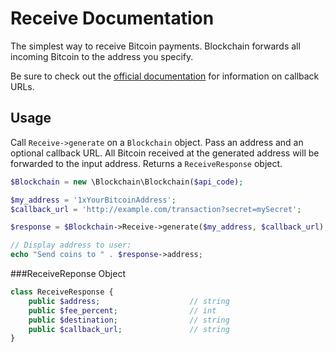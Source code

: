 Receive Documentation
=====================
The simplest way to receive Bitcoin payments. Blockchain forwards all incoming Bitcoin to the address you specify.

Be sure to check out the [official documentation](https://blockchain.info/api/api_receive) for information on callback URLs.

Usage
-----

Call `Receive->generate` on a `Blockchain` object. Pass an address and an optional callback URL. All Bitcoin received at the generated address will be forwarded to the input address. Returns a `ReceiveResponse` object.

```php
$Blockchain = new \Blockchain\Blockchain($api_code);

$my_address = '1xYourBitcoinAddress';
$callback_url = 'http://example.com/transaction?secret=mySecret';

$response = $Blockchain->Receive->generate($my_address, $callback_url);

// Display address to user:
echo "Send coins to " . $response->address;
```

###ReceiveReponse Object

```php
class ReceiveResponse {
    public $address;                    // string
    public $fee_percent;                // int
    public $destination;                // string
    public $callback_url;               // string
}
```